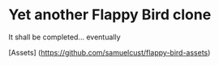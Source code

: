 # Yet another Flappy Bird clone
It shall be completed... eventually

[Assets] (https://github.com/samuelcust/flappy-bird-assets)
